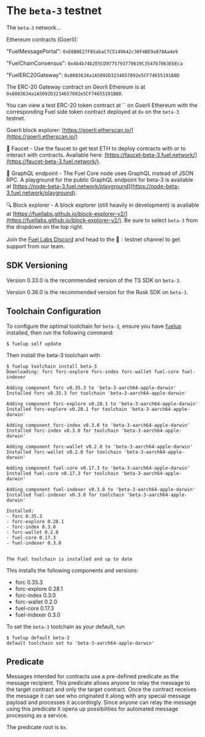 # The `beta-3` testnet

The `beta-3` network...

Ethereum contracts (Goerli):

"FuelMessagePortal": `0xE6B0E27F85abaCfC5149642c30F4BE9a878Aa4e9`

"FuelChainConsensus": `0x4b4b74b2E5CD9775793779619C3547b7863EbEca`

"FuelERC20Gateway": `0x8083634a1A5092D3234657092e5CF74655191B8D`

The ERC-20 Gateway contract on Georli Ethereum is at `0x8083634a1A5092D3234657092e5CF74655191B8D`.

You can view a test ERC-20 token contract at `` on Goerli Ethereum with the corresponding Fuel side token contract deployed at `0x` on the `beta-3` testnet.

Goerli block explorer: [https://goerli.etherscan.io/](https://goerli.etherscan.io/)

🚰 Faucet - Use the faucet to get test ETH to deploy contracts with or to interact with contracts. Available here: [https://faucet-beta-3.fuel.network/](https://faucet-beta-3.fuel.network/).

📃 GraphQL endpoint - The Fuel Core node uses GraphQL instead of JSON RPC. A playground for the public GraphQL endpoint for beta-3 is available at [https://node-beta-3.fuel.network/playground](https://node-beta-3.fuel.network/playground).

🔍 Block explorer - A block explorer (still heavily in development) is available at [https://fuellabs.github.io/block-explorer-v2/](https://fuellabs.github.io/block-explorer-v2/). Be sure to select `beta-3` from the dropdown on the top right.

Join the [Fuel Labs Discord](https://discord.com/invite/fuelnetwork) and head to the 🧪︱testnet channel to get support from our team.

## SDK Versioning

Version 0.33.0 is the recommended version of the TS SDK on `beta-3`.  

Version 0.36.0 is the recommended version for the Rusk SDK on `beta-3`.

## Toolchain Configuration

To configure the optimal toolchain for `beta-3`, ensure you have [fuelup](https://fuellabs.github.io/fuelup/latest) installed, then run the following command:

```console
$ fuelup self update

```

Then install the beta-3 toolchain with

```console
$ fuelup toolchain install beta-3
Downloading: forc forc-explore forc-index forc-wallet fuel-core fuel-indexer

Adding component forc v0.35.3 to 'beta-3-aarch64-apple-darwin'
Installed forc v0.35.3 for toolchain 'beta-3-aarch64-apple-darwin'

Adding component forc-explore v0.28.1 to 'beta-3-aarch64-apple-darwin'
Installed forc-explore v0.28.1 for toolchain 'beta-3-aarch64-apple-darwin'

Adding component forc-index v0.3.0 to 'beta-3-aarch64-apple-darwin'
Installed forc-index v0.3.0 for toolchain 'beta-3-aarch64-apple-darwin'

Adding component forc-wallet v0.2.0 to 'beta-3-aarch64-apple-darwin'
Installed forc-wallet v0.2.0 for toolchain 'beta-3-aarch64-apple-darwin'

Adding component fuel-core v0.17.3 to 'beta-3-aarch64-apple-darwin'
Installed fuel-core v0.17.3 for toolchain 'beta-3-aarch64-apple-darwin'

Adding component fuel-indexer v0.3.0 to 'beta-3-aarch64-apple-darwin'
Installed fuel-indexer v0.3.0 for toolchain 'beta-3-aarch64-apple-darwin'

Installed:
- forc 0.35.3
- forc-explore 0.28.1
- forc-index 0.3.0
- forc-wallet 0.2.0
- fuel-core 0.17.3
- fuel-indexer 0.3.0


The Fuel toolchain is installed and up to date
```

This installs the following components and versions:

- forc 0.35.3
- forc-explore 0.28.1
- forc-index 0.3.0
- forc-wallet 0.2.0
- fuel-core 0.17.3
- fuel-indexer 0.3.0

To set the `beta-3` toolchain as your default, run

```console
$ fuelup default beta-3
default toolchain set to 'beta-3-aarch64-apple-darwin'
```

## Predicate

Messages intended for contracts use a pre-defined predicate as the message recipient. This predicate allows anyone to relay the message to the target contract and only the target contract. Once the contract receives the message it can see who originated it along with any special message payload and processes it accordingly. Since anyone can relay the message using this predicate it opens up possibilities for automated message processing as a service.

The predicate root is `0x`.